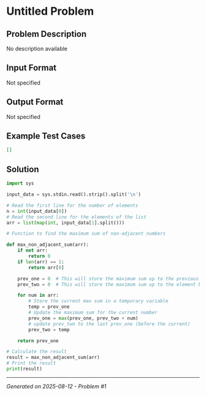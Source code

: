 # Untitled Problem

## Problem Description
No description available

## Input Format
Not specified

## Output Format
Not specified

## Example Test Cases
```json
[]
```

## Solution
```python
import sys

input_data = sys.stdin.read().strip().split('\n')

# Read the first line for the number of elements
n = int(input_data[0])
# Read the second line for the elements of the list
arr = list(map(int, input_data[1].split()))

# Function to find the maximum sum of non-adjacent numbers

def max_non_adjacent_sum(arr):
    if not arr:
        return 0
    if len(arr) == 1:
        return arr[0]

    prev_one = 0  # This will store the maximum sum up to the previous element
    prev_two = 0  # This will store the maximum sum up to the element before the previous one

    for num in arr:
        # Store the current max sum in a temporary variable 
        temp = prev_one
        # Update the maximum sum for the current number
        prev_one = max(prev_one, prev_two + num)
        # update prev_two to the last prev_one (before the current)
        prev_two = temp

    return prev_one

# Calculate the result
result = max_non_adjacent_sum(arr)
# Print the result
print(result)
```

---
*Generated on 2025-08-12 - Problem #1*